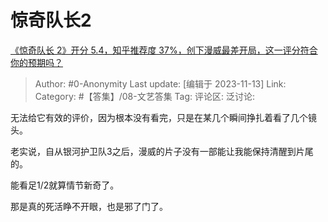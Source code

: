 # 惊奇队长2
[《惊奇队长 2》开分 5.4，知乎推荐度 37%，创下漫威最差开局，这一评分符合你的预期吗？](https://www.zhihu.com/question/629838237/answer/3285341543)

> Author: #0-Anonymity
> Last update: [编辑于 2023-11-13]
> Link:
> Category: #【答集】/08-文艺答集 
> Tag:
> 评论区:
> 泛讨论:

无法给它有效的评价，因为根本没有看完，只是在某几个瞬间挣扎着看了几个镜头。

老实说，自从银河护卫队3之后，漫威的片子没有一部能让我能保持清醒到片尾的。

能看足1/2就算情节新奇了。

那是真的死活睁不开眼，也是邪了门了。